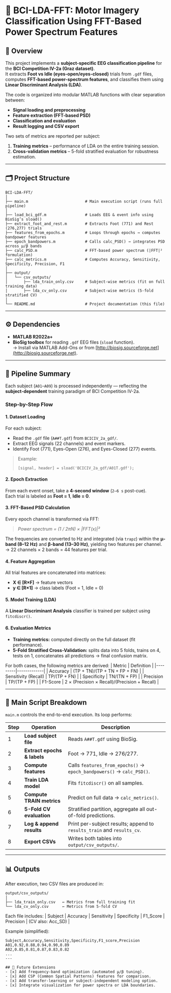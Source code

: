 # 🧠 BCI-LDA-FFT: Motor Imagery Classification Using FFT-Based Power Spectrum Features

## 📘 Overview
This project implements a **subject-specific EEG classification pipeline** for the **BCI Competition IV-2a (Graz dataset)**.  
It extracts **Foot vs Idle (eyes-open/eyes-closed)** trials from `.gdf` files, computes **FFT-based power-spectrum features**, and classifies them using **Linear Discriminant Analysis (LDA)**.  

The code is organized into modular MATLAB functions with clear separation between:
- **Signal loading and preprocessing**
- **Feature extraction (FFT-based PSD)**
- **Classification and evaluation**
- **Result logging and CSV export**

Two sets of metrics are reported per subject:
1. **Training metrics** – performance of LDA on the entire training session.  
2. **Cross-validation metrics** – 5-fold stratified evaluation for robustness estimation.  

---

## 🗂️ Project Structure

```
BCI-LDA-FFT/
│
├── main.m                         # Main execution script (runs full pipeline)
│
├── load_bci_gdf.m                 # Loads EEG & event info using BioSig’s sload()
├── extract_foot_and_rest.m        # Extracts Foot (771) and Rest (276,277) trials
├── features_from_epochs.m         # Loops through epochs → computes bandpower features
├── epoch_bandpowers.m             # Calls calc_PSD() → integrates PSD across μ/β bands
├── calc_PSD.m                     # FFT-based power spectrum (|FFT|² formulation)
├── calc_metrics.m                 # Computes Accuracy, Sensitivity, Specificity, Precision, F1
│
├── output/
│   └── csv_outputs/
│       ├── lda_train_only.csv     # Subject-wise metrics (fit on full training data)
│       ├── lda_cv_only.csv        # Subject-wise metrics (5-fold stratified CV)
│
└── README.md                      # Project documentation (this file)
```

---

## ⚙️ Dependencies
- **MATLAB R2022a+**
- **BioSig toolbox** for reading `.gdf` EEG files (`sload` function).  
  → Install via MATLAB Add-Ons or from [http://biosig.sourceforge.net](http://biosig.sourceforge.net).

---

## 🔄 Pipeline Summary

Each subject (`A01`–`A09`) is processed independently — reflecting the **subject-dependent** training paradigm of BCI Competition IV-2a.

### Step-by-Step Flow

#### 1. Dataset Loading
For each subject:
- Read the `.gdf` file (`A##T.gdf`) from `BCICIV_2a_gdf/`.
- Extract EEG signals (22 channels) and event markers.
- Identify Foot (771), Eyes-Open (276), and Eyes-Closed (277) events.

> Example:  
> ```
> [signal, header] = sload('BCICIV_2a_gdf/A01T.gdf');
> ```

#### 2. Epoch Extraction
From each event onset, take a **4-second window** (`2–6 s` post-cue).  
Each trial is labeled as **Foot = 1**, **Idle = 0**.

#### 3. FFT-Based PSD Calculation
Every epoch channel is transformed via FFT:

> *Power spectrum = (1 / 2πN) × |FFT(x)|²*

The frequencies are converted to Hz and integrated (via `trapz`) within the **μ-band (8–12 Hz)** and **β-band (13–30 Hz)**, yielding two features per channel.  
→ 22 channels × 2 bands = 44 features per trial.

#### 4. Feature Aggregation
All trial features are concatenated into matrices:
- **X ∈ [R×F]** → feature vectors  
- **y ∈ [R×1]** → class labels (Foot = 1, Idle = 0)

#### 5. Model Training (LDA)
A **Linear Discriminant Analysis** classifier is trained per subject using `fitcdiscr()`.

#### 6. Evaluation Metrics
- **Training metrics:** computed directly on the full dataset (fit performance).  
- **5-Fold Stratified Cross-Validation:** splits data into 5 folds, trains on 4, tests on 1, concatenates all predictions → final confusion matrix.

For both cases, the following metrics are derived:
| Metric | Definition |
|---------|-------------|
| Accuracy | (TP + TN)/(TP + TN + FP + FN) |
| Sensitivity (Recall) | TP/(TP + FN) |
| Specificity | TN/(TN + FP) |
| Precision | TP/(TP + FP) |
| F1-Score | 2 × (Precision × Recall)/(Precision + Recall) |

---

## 🧮 Main Script Breakdown

`main.m` controls the end-to-end execution. Its loop performs:

| Step | Operation | Description |
|------|------------|-------------|
| 1 | **Load subject file** | Reads `A##T.gdf` using BioSig. |
| 2 | **Extract epochs & labels** | Foot → 771, Idle → 276/277. |
| 3 | **Compute features** | Calls `features_from_epochs()` → `epoch_bandpowers()` → `calc_PSD()`. |
| 4 | **Train LDA model** | Fits `fitcdiscr()` on all samples. |
| 5 | **Compute TRAIN metrics** | Predict on full data → `calc_metrics()`. |
| 6 | **5-Fold CV evaluation** | Stratified partition, aggregate all out-of-fold predictions. |
| 7 | **Log & append results** | Print per-subject results; append to `results_train` and `results_cv`. |
| 8 | **Export CSVs** | Writes both tables into `output/csv_outputs/`. |

---

## 📊 Outputs

After execution, two CSV files are produced in:
```
output/csv_outputs/
│
├── lda_train_only.csv   ← Metrics from full training fit
└── lda_cv_only.csv      ← Metrics from 5-fold CV
```

Each file includes:
| Subject | Accuracy | Sensitivity | Specificity | F1_Score | Precision | (CV also: Acc_SD) |

Example (simplified):
```
Subject,Accuracy,Sensitivity,Specificity,F1_score,Precision
A01,0.92,0.88,0.94,0.90,0.89
A02,0.85,0.81,0.87,0.83,0.82
...
---

## 🧩 Future Extensions
- [x] Add frequency-band optimization (automated μ/β tuning).  
- [x] Add CSP (Common Spatial Patterns) features for comparison.  
- [x] Add transfer-learning or subject-independent modeling option.  
- [x] Integrate visualization for power spectra or LDA boundaries.
